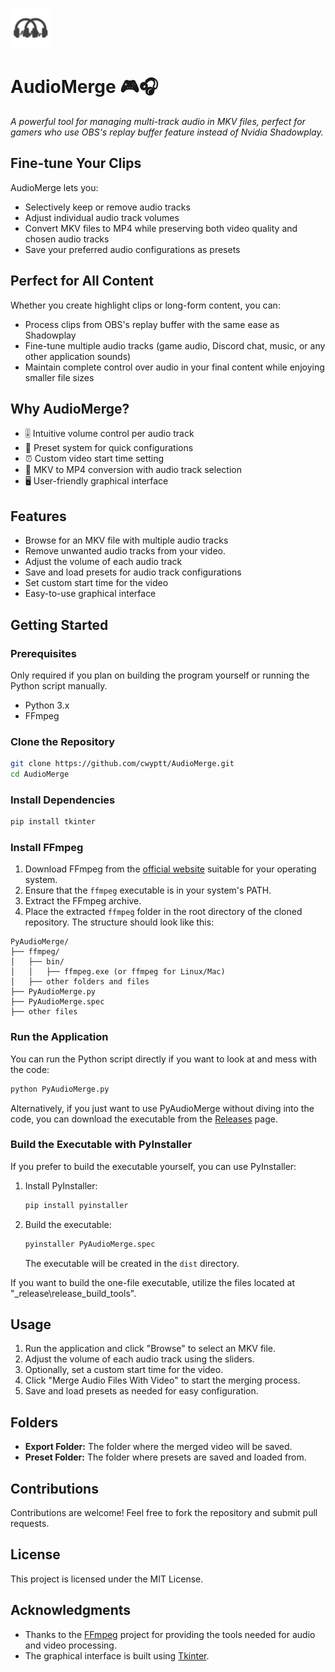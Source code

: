 ![Logo](resources/AudioMerge.png)
# AudioMerge 🎮🎧

*A powerful tool for managing multi-track audio in MKV files, perfect for gamers who use OBS's replay buffer feature instead of Nvidia Shadowplay.*

## Fine-tune Your Clips
AudioMerge lets you:
- Selectively keep or remove audio tracks
- Adjust individual audio track volumes
- Convert MKV files to MP4 while preserving both video quality and chosen audio tracks
- Save your preferred audio configurations as presets

## Perfect for All Content
Whether you create highlight clips or long-form content, you can:
- Process clips from OBS's replay buffer with the same ease as Shadowplay
- Fine-tune multiple audio tracks (game audio, Discord chat, music, or any other application sounds)
- Maintain complete control over audio in your final content while enjoying smaller file sizes

## Why AudioMerge?
- 🎚️ Intuitive volume control per audio track
- 💾 Preset system for quick configurations
- ⏰ Custom video start time setting
- 🎥 MKV to MP4 conversion with audio track selection
- 🖥️ User-friendly graphical interface

## Features

- Browse for an MKV file with multiple audio tracks
- Remove unwanted audio tracks from your video.
- Adjust the volume of each audio track
- Save and load presets for audio track configurations
- Set custom start time for the video
- Easy-to-use graphical interface

## Getting Started

### Prerequisites
Only required if you plan on building the program yourself or running the Python script manually.

- Python 3.x
- FFmpeg 

### Clone the Repository

```bash
git clone https://github.com/cwyptt/AudioMerge.git
cd AudioMerge
```

### Install Dependencies

```bash
pip install tkinter
```

### Install FFmpeg

1. Download FFmpeg from the [official website](https://ffmpeg.org/download.html) suitable for your operating system.
2. Ensure that the `ffmpeg` executable is in your system's PATH.
3. Extract the FFmpeg archive.
4. Place the extracted `ffmpeg` folder in the root directory of the cloned repository. The structure should look like this:

```
PyAudioMerge/
├── ffmpeg/
│   ├── bin/
│   │   ├── ffmpeg.exe (or ffmpeg for Linux/Mac)
│   ├── other folders and files
├── PyAudioMerge.py
├── PyAudioMerge.spec
├── other files
```

### Run the Application

You can run the Python script directly if you want to look at and mess with the code:

```bash
python PyAudioMerge.py
```

Alternatively, if you just want to use PyAudioMerge without diving into the code, you can download the executable from the [Releases](https://github.com/cwyptt/AudioMerge/releases) page.

### Build the Executable with PyInstaller

If you prefer to build the executable yourself, you can use PyInstaller:

1. Install PyInstaller:

   ```bash
   pip install pyinstaller
   ```

2. Build the executable:

   ```bash
   pyinstaller PyAudioMerge.spec
   ```

   The executable will be created in the `dist` directory.

If you want to build the one-file executable, utilize the files located at "_release\release_build_tools".

## Usage

1. Run the application and click "Browse" to select an MKV file.
2. Adjust the volume of each audio track using the sliders.
3. Optionally, set a custom start time for the video.
4. Click "Merge Audio Files With Video" to start the merging process.
5. Save and load presets as needed for easy configuration.

## Folders

- **Export Folder:** The folder where the merged video will be saved.
- **Preset Folder:** The folder where presets are saved and loaded from.

## Contributions

Contributions are welcome! Feel free to fork the repository and submit pull requests.

## License

This project is licensed under the MIT License.

## Acknowledgments

- Thanks to the [FFmpeg](https://ffmpeg.org/) project for providing the tools needed for audio and video processing.
- The graphical interface is built using [Tkinter](https://docs.python.org/3/library/tkinter.html).
